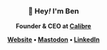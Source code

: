 <h3 align="center">👋 Hey<em>!</em> I'm Ben</h3>
<p align="center"><strong>Founder & CEO at <a href="https://calibreapp.com" rel="follow">Calibre</a><strong></p>
<p align="center">
  <a href="https://germanforblack.com" rel="follow me">Website</a> •
  <a href="https://front-end.social/@benschwarz" rel="follow me">Mastodon</a> •
  <a href="https://www.linkedin.com/in/ben-schwarz-a7a04715b/" rel="follow me">LinkedIn</a>
</p>
